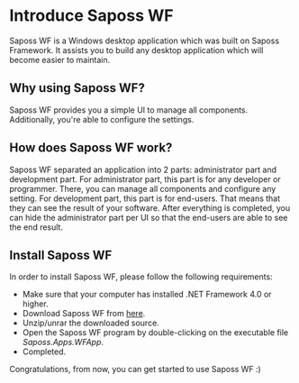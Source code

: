 # Introduce Saposs WF

Saposs WF is a Windows desktop application which was built on Saposs Framework. It assists you to build any desktop application which will become easier to maintain.

## Why using Saposs WF?

Saposs WF provides you a simple UI to manage all components. Additionally, you're able to configure the settings.

## How does Saposs WF work?

Saposs WF separated an application into 2 parts: administrator part and development part. For administrator part, this part is for any developer or programmer. There, you can manage all components and configure any setting. For development part, this part is for end-users. That means that they can see the result of your software. After everything is completed, you can hide the administrator part per UI so that the end-users are able to see the end result.

## Install Saposs WF

In order to install Saposs WF, please follow the following requirements:

- Make sure that your computer has installed .NET Framework 4.0 or higher.
- Download Saposs WF from [here](http://www.saposs.com/developers/download).
- Unzip/unrar the downloaded source.
- Open the Saposs WF program by double-clicking on the executable file *Saposs.Apps.WFApp*.
- Completed.

Congratulations, from now, you can get started to use Saposs WF :)
